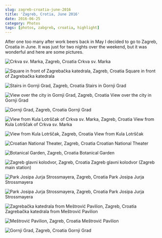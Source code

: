 ```yaml
---
slug: zagreb-croatia-june-2016
title: 'Zagreb, Crotia, June 2016'
date: 2016-06-25
category: Photos
tags: [photos, zabgreb, croatia, highlight]
---
```


After one too many after work beers back in May I decided to go to Zagreb, Croatia in June. It was just for two nights over the weekend, but it was wonderful and here are some pictures.

![Crkva sv. Marka, Zagreb, Croatia](IMG_5467.jpg)
Crkva sv. Marka

![Square in front of Zagrebačka katedrala, Zagreb, Croatia](IMG_5460.jpg)
Square in front of Zagrebačka katedrala

![Stairs in Gornji Grad, Zagreb, Croatia](IMG_5461.jpg)
Stairs in Gornji Grad

![View over the city in Gornji Grad, Zagreb, Croatia](IMG_5462.jpg)
View over the city in Gornji Grad

![Gornji Grad, Zagreb, Croatia](IMG_5464.jpg)
Gornji Grad

![View from Kula Lotrščak of Crkva sv. Marka, Zagreb, Croatia](IMG_5494.jpg)
View from Kula Lotrščak of Crkva sv. Marka

![View from Kula Lotrščak, Zagreb, Croatia](IMG_5466.jpg)
View from Kula Lotrščak

![Croatian National Theater, Zagreb, Croatia](IMG_5468.jpg)
Croatian National Theater

![Botanical Garden, Zagreb, Croatia](IMG_5469.jpg)
Botanical Garden

![Zagreb glavni kolodvor, Zagreb, Croatia](IMG_5470.jpg)
Zagreb glavni kolodvor (Zagreb main station)

![Park Josipa Jurja Strossmayera, Zagreb, Croatia](IMG_5471.jpg)
Park Josipa Jurja Strossmayera

![Park Josipa Jurja Strossmayera, Zagreb, Croatia](IMG_5472.jpg)
Park Josipa Jurja Strossmayera

![Zagrebačka katedrala from Meštrović Pavilion, Zagreb, Croatia](IMG_5527.jpg)
Zagrebačka katedrala from Meštrović Pavilion

![Meštrović Pavilion, Zagreb, Croatia](IMG_5528.jpg)
Meštrović Pavilion

![Gornji Grad, Zagreb, Croatia](IMG_5529.jpg)
Gornji Grad
